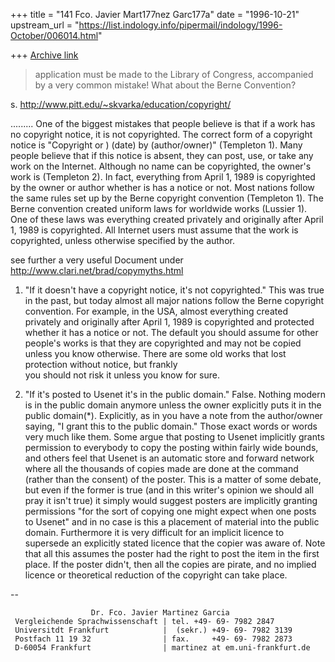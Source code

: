 +++
title = "141 Fco. Javier Mart177nez Garc177a"
date = "1996-10-21"
upstream_url = "https://list.indology.info/pipermail/indology/1996-October/006014.html"

+++
[Archive link](https://list.indology.info/pipermail/indology/1996-October/006014.html)

> application must be made to the Library of Congress, accompanied by 
a very common mistake! What about the Berne Convention?

s. http://www.pitt.edu/~skvarka/education/copyright/

.........
One of the biggest mistakes that people believe is that if a work has no
copyright notice, it is not copyrighted. The correct form of a copyright
notice is "Copyright or ) (date) by (author/owner)" (Templeton 1).  Many
people believe that if this notice is absent, they can post, use, or
take any work on the Internet. Although no name can be copyrighted, the
owner's work is (Templeton 2). In fact, everything from April 1, 1989 is
copyrighted by the owner or author whether is has a notice or not. Most
nations follow the same rules set up by the Berne copyright convention
(Templeton 1). The Berne convention created uniform laws for worldwide
works (Lussier 1). One of these laws was everything created privately
and originally after April 1, 1989 is copyrighted. All Internet users
must assume that the work is copyrighted, unless otherwise specified by
the author. 

see further a very useful Document under 
http://www.clari.net/brad/copymyths.html


1) "If it doesn't have a copyright notice, it's not copyrighted." 
     This was true in the past, but today almost all major nations
follow the Berne copyright convention. For example, in      the USA,
almost everything created privately and originally after April 1, 1989
is copyrighted and protected whether it      has a notice or not. The
default you should assume for other people's works is that they are
copyrighted and may      not be copied unless you know otherwise. There
are some old works that lost protection without notice, but frankly     
you should not risk it unless you know for sure. 



3) "If it's posted to Usenet it's in the public domain." 
     False. Nothing modern is in the public domain anymore unless the
owner explicitly puts it in the public domain(*).  Explicitly, as in you
have a note from the author/owner saying, "I grant this to the public
domain." Those exact words or words very much like them. 
     Some argue that posting to Usenet implicitly grants permission to
everybody to copy the posting within fairly wide  bounds, and others
feel that Usenet is an automatic store and forward network where all the
thousands of copies  made are done at the command (rather than the
consent) of the poster. This is a matter of some debate, but even if 
the former is true (and in this writer's opinion we should all pray it
isn't true) it simply would suggest posters are  implicitly granting
permissions "for the sort of copying one might expect when one posts to
Usenet" and in no case is this a placement of material into the public
domain. Furthermore it is very difficult for an implicit licence to
supersede an explicitly stated licence that the copier was aware of. 
     Note that all this assumes the poster had the right to post the
item in the first place. If the poster didn't, then all the  copies are
pirate, and no implied licence or theoretical reduction of the copyright
can take place. 

-- 
~~~~~~~~~~~~~~~~~~~~~~~~~~~~~~~~~~~~~~~~~~~~~~~~~~~~~~~~~~~~~~~~
                  Dr. Fco. Javier Martinez Garcia
 Vergleichende Sprachwissenschaft | tel. +49- 69- 7982 2847
 Universitdt Frankfurt            |  (sekr.) +49- 69- 7982 3139
 Postfach 11 19 32                | fax.     +49- 69- 7982 2873
 D-60054 Frankfurt                | martinez at em.uni-frankfurt.de
~~~~~~~~~~~~~~~~~~~~~~~~~~~~~~~~~~~~~~~~~~~~~~~~~~~~~~~~~~~~~~~~




